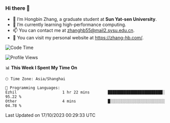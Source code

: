 ### Hi there 👋

- 🔭 I’m Hongbin Zhang, a graduate student at **Sun Yat-sen University**.
- 🌱 I’m currently learning high-performance computing.
- 📫 You can contact me at zhanghb55@mail2.sysu.edu.cn.
- 👀 You can visit my personal website at https://zhang-hb.com/.

<!--START_SECTION:waka-->
![Code Time](http://img.shields.io/badge/Code%20Time-232%20hrs%2058%20mins-blue)

![Profile Views](http://img.shields.io/badge/Profile%20Views-2-blue)

📊 **This Week I Spent My Time On** 

```text
🕑︎ Time Zone: Asia/Shanghai

💬 Programming Languages: 
Ezhil                    1 hr 22 mins        ████████████████████████░   95.22 % 
Other                    4 mins              █░░░░░░░░░░░░░░░░░░░░░░░░   04.78 % 
```


 Last Updated on 17/10/2023 00:29:33 UTC
<!--END_SECTION:waka-->